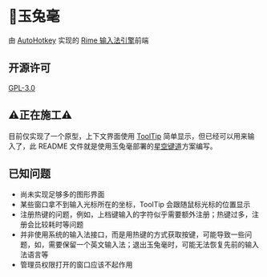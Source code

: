 # 🐇️玉兔毫

由 [AutoHotkey](https://www.autohotkey.com/) 实现的 [Rime 输入法引擎](https://github.com/rime/librime/)前端

## 开源许可

[GPL-3.0](LICENSE)

## ⚠️正在施工⚠️

目前仅实现了一个原型，上下文界面使用 [ToolTip](https://www.autohotkey.com/docs/v2/lib/ToolTip.htm) 简单显示，但已经可以用来输入了，此 README 文件就是使用玉兔毫部署的[星空键道](https://github.com/xkinput/Rime_JD)方案编写。

## 已知问题

- 尚未实现足够多的图形界面
- 某些窗口拿不到输入光标所在的坐标，ToolTip 会跟随鼠标光标的位置显示
- 注册热键的问题，例如，上档键输入的字符似乎需要额外注册；热键过多，注册会比较耗时等问题
- 并非使用系统的输入法接口，而是用热键的方式获取按键，可能导致一些问题，如，需要保留一个英文输入法；退出玉兔毫时，可能无法恢复先前的输入法语言等
- 管理员权限打开的窗口应该不起作用
